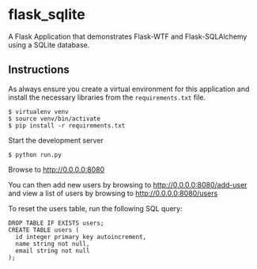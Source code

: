 # flask_sqlite
A Flask Application that demonstrates Flask-WTF and Flask-SQLAlchemy using a
SQLite database.

## Instructions
As always ensure you create a virtual environment for this application and install
the necessary libraries from the `requirements.txt` file.

```
$ virtualenv venv
$ source venv/bin/activate
$ pip install -r requirements.txt
```

Start the development server

```
$ python run.py
```


Browse to http://0.0.0.0:8080

You can then add new users by browsing to http://0.0.0.0:8080/add-user and view
a list of users by browsing to http://0.0.0.0:8080/users

To reset the users table, run the following SQL query:
```
DROP TABLE IF EXISTS users;
CREATE TABLE users (
  id integer primary key autoincrement,
  name string not null,
  email string not null
);
```